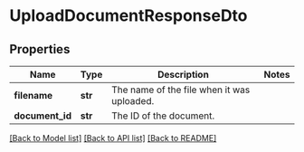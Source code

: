 # UploadDocumentResponseDto


## Properties
Name | Type | Description | Notes
------------ | ------------- | ------------- | -------------
**filename** | **str** | The name of the file when it was uploaded. | 
**document_id** | **str** | The ID of the document. | 

[[Back to Model list]](../README.md#documentation-for-models) [[Back to API list]](../README.md#documentation-for-api-endpoints) [[Back to README]](../README.md)


